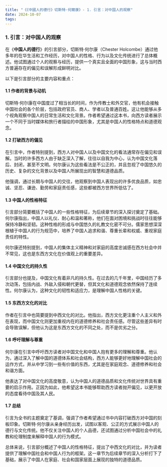 ```yaml
---
title: "《《中國人的德行》切斯特·何爾康》- 1. 引言：对中国人的观察"
date: 2024-10-07
tags: 
---
```

### 1. **引言：对中国人的观察**

在《**中国人的德行**》的引言部分，切斯特·何尔康（Chester Holcombe）通过他多年的在华生活和工作经历，对中国人的性格、行为以及文化传统进行了总体概述。他试图通过个人的观察与经历，提供一个真实且全面的中国形象，这与当时西方普遍存在的偏见和误解形成鲜明对比。

以下是引言部分的主要内容和重点：

#### 1.1 **作者的背景与动机**
切斯特·何尔康在中国度过了相当长的时间，作为传教士和外交官，他有机会接触中国社会的各个阶层，包括政府官员、商人、学者以及普通百姓。这让他能够从多个视角观察中国人的日常生活和文化背景。作者希望通过这本书，向西方读者展示一个不同于当时媒体和旅行者描绘的中国形象，尤其是中国人的性格特点和道德观念。

#### 1.2 **打破西方的偏见**
在引言中，作者特别提到，西方人对中国人以及中国文化的看法通常存在偏见和误解。当时的许多西方人由于缺乏深入了解，往往以自我为中心，认为中国文化落后、封闭，甚至不文明。何尔康认为这些看法是不公正的，并且忽视了中国悠久的历史、复杂的文化背景以及中国人所展现出的智慧和道德品质。

他强调，通过长期与中国人的交往，他观察到中国人表现出的许多优良品质，如忠诚、坚忍、谦逊、勤劳和家庭责任感，这些都被西方世界所低估了。

#### 1.3 **中国人的性格特征**
引言部分简要概括了中国人的一些性格特征，为后续章节的深入探讨奠定了基础。何尔康指出，中国人以礼仪、耐心和温和著称，他们在面对困境和挑战时往往能够保持冷静和坚韧。这种性格的形成与中国悠久的礼教文化密不可分。儒家思想深深根植于中国人的行为规范中，培养了中国人追求和谐、尊重长辈和权威、重视家庭责任的特性。

何尔康还特别提到，中国人的集体主义精神和对家庭的高度忠诚感在西方社会中并不常见，这也是东西方文化在价值观上的重要差异。

#### 1.4 **中国文化的持久性**
引言部分也提及，中国文化有着非凡的持久性。在过去的几千年里，中国经历了多次动荡，包括内战、外敌入侵和朝代更替，但其文化和道德观念依然保持了连续性。何尔康认为，这种文化的韧性和适应力，是理解中国人性格的关键。

#### 1.5 **东西方文化的对比**
作者在引言中也简要提到中西文化的对比。他指出，西方文化更注重个人主义和外在表现，而中国文化则更加重视内在的道德修养和社会责任感。尽管这些差异有时会导致误解，但他认为这是东西方文化的不同之处，而不是优劣之分。

#### 1.6 **呼吁理解与尊重**
何尔康在引言中呼吁西方读者对中国文化和中国人抱有更多的理解和尊重。他认为，通过深入了解中国的道德体系和社会结构，西方人能够更好地理解中国社会的运作方式，并从中学习到一些有价值的东西，尤其是在家庭观念、道德修养和社会和谐方面。

他表达了对中国文化的高度敬意，认为中国人的道德品质和文化传统对世界具有重要的启示作用。正因为如此，他希望这本书能够帮助西方读者抛开偏见，以更开放的态度看待中国及其人民。

#### 1.7 **总结**
引言为全书的主题奠定了基调，强调了作者希望通过书中内容打破西方对中国的刻板印象。切斯特·何尔康从亲身经历出发，试图以客观、公正的方式展示中国人的德行与文化传统。他不仅关注中国人的个人品德，还试图通过分析中国社会中的礼教和伦理制度来解释中国人的行为模式。

总体来说，引言部分概述了中国人的性格特征，提出了中西文化的对比，并为读者提供了理解中国社会和中国人行为的框架。这一章节为后续章节的深入分析打下了基础，展示了中国人在家庭、社会和国家层面上展现的独特的道德品质。

